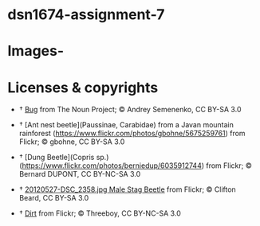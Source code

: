 # dsn1674-assignment-7

# Images-

# Licenses & copyrights

- †	[Bug](https://thenounproject.com/term/bug/59034/) from The Noun Project; © Andrey Semenenko, CC BY-SA 3.0

- †	[Ant nest beetle](Paussinae, Carabidae) from a Javan mountain rainforest (https://www.flickr.com/photos/gbohne/5675259761) from Flickr; © gbohne, CC BY-SA 3.0

- †	[Dung Beetle](Copris sp.) (https://www.flickr.com/photos/berniedup/6035912744) from Flickr; © Bernard DUPONT, CC BY-NC-SA 3.0

- †	[20120527-DSC_2358.jpg Male Stag Beetle](https://www.flickr.com/photos/11444813@N03/7287884270) from Flickr; © Clifton Beard, CC BY-SA 3.0

- †	[Dirt](https://www.flickr.com/photos/threeboy/59402778) from Flickr; © Threeboy, CC BY-NC-SA 3.0
